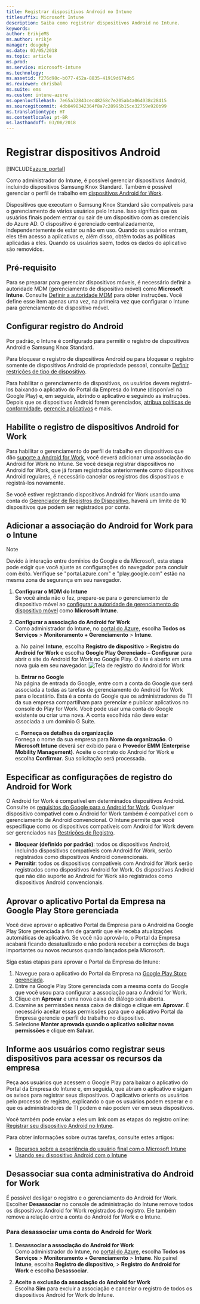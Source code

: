```yaml
---
title: Registrar dispositivos Android no Intune
titlesuffix: Microsoft Intune
description: Saiba como registrar dispositivos Android no Intune.
keywords: 
author: ErikjeMS
ms.author: erikje
manager: dougeby
ms.date: 03/05/2018
ms.topic: article
ms.prod: 
ms.service: microsoft-intune
ms.technology: 
ms.assetid: f276d98c-b077-452a-8835-41919d674db5
ms.reviewer: chrisbal
ms.suite: ems
ms.custom: intune-azure
ms.openlocfilehash: 7e65a32843cec48268c7e205ab4a064038c28415
ms.sourcegitcommit: 4db0498342364f8a7c28995b15ce32759e920b99
ms.translationtype: HT
ms.contentlocale: pt-BR
ms.lasthandoff: 03/08/2018
---
```

# <a name="enroll-android-devices"></a>Registrar dispositivos Android

[!INCLUDE[azure_portal](./includes/azure_portal.md)]

Como administrador do Intune, é possível gerenciar dispositivos Android, incluindo dispositivos Samsung Knox Standard. Também é possível gerenciar o perfil de trabalho em [dispositivos Android for Work](#enable-enrollment-of-android-for-work-devices).

Dispositivos que executam o Samsung Knox Standard são compatíveis para o gerenciamento de vários usuários pelo Intune. Isso significa que os usuários finais podem entrar ou sair de um dispositivo com as credenciais do Azure AD. O dispositivo é gerenciado centralizadamente, independentemente de estar ou não em uso. Quando os usuários entram, eles têm acesso a aplicativos e, além disso, obtêm todas as políticas aplicadas a eles. Quando os usuários saem, todos os dados do aplicativo são removidos.

## <a name="prerequisite"></a>Pré-requisito

Para se preparar para gerenciar dispositivos móveis, é necessário definir a autoridade MDM (gerenciamento de dispositivo móvel) como **Microsoft Intune**. Consulte [Definir a autoridade MDM](mdm-authority-set.md) para obter instruções. Você define esse item apenas uma vez, na primeira vez que configurar o Intune para gerenciamento de dispositivo móvel.

## <a name="set-up-android-enrollment"></a>Configurar registro do Android

Por padrão, o Intune é configurado para permitir o registro de dispositivos Android e Samsung Knox Standard.

Para bloquear o registro de dispositivos Android ou para bloquear o registro somente de dispositivos Android de propriedade pessoal, consulte [Definir restrições de tipo de dispositivo](enrollment-restrictions-set.md).

Para habilitar o gerenciamento de dispositivos, os usuários devem registrá-los baixando o aplicativo do Portal da Empresa do Intune (disponível na Google Play) e, em seguida, abrindo o aplicativo e seguindo as instruções. Depois que os dispositivos Android forem gerenciados, [atribua políticas de conformidade](compliance-policy-create-android.md), [gerencie aplicativos](app-management.md) e mais.

## <a name="enable-enrollment-of-android-for-work-devices"></a>Habilite o registro de dispositivos Android for Work

Para habilitar o gerenciamento do perfil de trabalho em dispositivos que dão [suporte a Android for Work](https://support.google.com/work/android/answer/6174145?hl=en&ref_topic=6151012), você deverá adicionar uma associação do Android for Work no Intune. Se você deseja registrar dispositivos no Android for Work, que já foram registrados anteriormente como dispositivos Android regulares, é necessário cancelar os registros dos dispositivos e registrá-los novamente.

Se você estiver registrando dispositivos Android for Work usando uma conta do [Gerenciador de Registros do Dispositivo](device-enrollment-manager-enroll.md), haverá um limite de 10 dispositivos que podem ser registrados por conta.

## <a name="add-android-for-work-binding-for-intune"></a>Adicionar a associação do Android for Work para o Intune

> [!NOTE]
> Devido à interação entre domínios do Google e da Microsoft, esta etapa pode exigir que você ajuste as configurações do navegador para concluir com êxito.  Verifique se "portal.azure.com" e "play.google.com" estão na mesma zona de segurança em seu navegador.

1. **Configurar o MDM do Intune**<br>
Se você ainda não o fez, prepare-se para o gerenciamento de dispositivo móvel ao [configurar a autoridade de gerenciamento do dispositivo móvel](mdm-authority-set.md) como **Microsoft Intune**.
2. **Configurar a associação do Android for Work**<br>
    Como administrador do Intune, no [portal do Azure](https://portal.azure.com), escolha **Todos os Serviços** > **Monitoramento + Gerenciamento** > **Intune**.

   a. No painel **Intune**, escolha **Registro de dispositivo** > **Registro do Android for Work** e escolha **Google Play Gerenciado – Configurar** para abrir o site do Android for Work no Google Play. O site é aberto em uma nova guia em seu navegador.
   ![Tela de registro do Android for Work](./media/android-work-bind.png)

   b. **Entrar no Google**<br>
   Na página de entrada do Google, entre com a conta do Google que será associada a todas as tarefas de gerenciamento do Android for Work para o locatário. Esta é a conta do Google que os administradores de TI da sua empresa compartilham para gerenciar e publicar aplicativos no console do Play for Work. Você pode usar uma conta do Google existente ou criar uma nova.  A conta escolhida não deve estar associada a um domínio G Suite.

   c. **Forneça os detalhes da organização**<br>
   Forneça o nome da sua empresa para **Nome da organização**. O **Microsoft Intune** deverá ser exibido para o **Provedor EMM (Enterprise Mobility Management)**. Aceite o contrato do Android for Work e escolha **Confirmar**. Sua solicitação será processada.

## <a name="specify-android-for-work-enrollment-settings"></a>Especificar as configurações de registro do Android for Work
O Android for Work é compatível em determinados dispositivos Android. Consulte os [requisitos do Google para o Android for Work](https://support.google.com/work/android/answer/6174145?hl=en&ref_topic=6151012%20style=%22target=new_window%22). Qualquer dispositivo compatível com o Android for Work também é compatível com o gerenciamento de Android convencional. O Intune permite que você especifique como os dispositivos compatíveis com Android for Work devem ser gerenciados nas [Restrições de Registro](enrollment-restrictions-set.md).

- **Bloquear (definido por padrão)**: todos os dispositivos Android, incluindo dispositivos compatíveis com Android for Work, serão registrados como dispositivos Android convencionais.
- **Permitir**: todos os dispositivos compatíveis com Android for Work serão registrados como dispositivos Android for Work. Os dispositivos Android que não dão suporte ao Android for Work são registrados como dispositivos Android convencionais.

## <a name="approve-the-company-portal-app-in-the-managed-google-play-store"></a>Aprovar o aplicativo Portal da Empresa na Google Play Store gerenciada
Você deve aprovar o aplicativo Portal da Empresa para o Android na Google Play Store gerenciada a fim de garantir que ele receba atualizações automáticas de aplicativo. Se você não aprová-lo, o Portal da Empresa acabará ficando desatualizado e não poderá receber a correções de bugs importantes ou novos recursos quando lançados pela Microsoft.

Siga estas etapas para aprovar o Portal da Empresa do Intune:

1.  Navegue para o aplicativo do Portal da Empresa na [Google Play Store gerenciada](https://play.google.com/work/apps/details?id=com.microsoft.windowsintune.companyportal).
2.  Entre na Google Play Store gerenciada com a mesma conta do Google que você usou para configurar a associação para o Android for Work.
3.  Clique em **Aprovar** e uma nova caixa de diálogo será aberta.
4.  Examine as permissões nessa caixa de diálogo e clique em **Aprovar**. É necessário aceitar essas permissões para que o aplicativo Portal da Empresa gerencie o perfil de trabalho no dispositivo.
5.  Selecione **Manter aprovada quando o aplicativo solicitar novas permissões** e clique em **Salvar.**

<!--  ## Next steps for Android for Work
After configuring the Android for Work binding and settings, you can do the following:
- [Deploy Android for Work apps](android-for-work-apps.md)
- [Add Android for Work configuration policies](android-for-work-policy-settings-in-microsoft-intune.md)  -->

## <a name="tell-your-users-how-to-enroll-their-devices-to-access-company-resources"></a>Informe aos usuários como registrar seus dispositivos para acessar os recursos da empresa

Peça aos usuários que acessem o Google Play para baixar o aplicativo do Portal da Empresa do Intune e, em seguida, que abram o aplicativo e sigam os avisos para registrar seus dispositivos. O aplicativo orienta os usuários pelo processo de registro, explicando o que os usuários podem esperar e o que os administradores de TI podem e não podem ver em seus dispositivos.

Você também pode enviar a eles um link com as etapas do registro online: [Registrar seu dispositivo Android no Intune](https://docs.microsoft.com/intune-user-help/enroll-your-device-in-intune-android).

Para obter informações sobre outras tarefas, consulte estes artigos:

- [Recursos sobre a experiência do usuário final com o Microsoft Intune](end-user-educate.md)
- [Usando seu dispositivo Android com o Intune](https://docs.microsoft.com/intune-user-help/using-your-android-device-with-intune)

## <a name="unbind-your-android-for-work-administrative-account"></a>Desassociar sua conta administrativa do Android for Work

É possível desligar o registro e o gerenciamento do Android for Work. Escolher **Desassociar** no console de administração do Intune remove todos os dispositivos Android for Work registrados do registro. Ele também remove a relação entre a conta do Android for Work e o Intune.

### <a name="to-unbind-an-android-for-work-account"></a>Para desassociar uma conta do Android for Work

1. **Desassociar a associação do Android for Work**<br>
    Como administrador do Intune, no [portal do Azure](https://portal.azure.com), escolha **Todos os Serviços** > **Monitoramento + Gerenciamento** > **Intune**.  No painel **Intune**, escolha **Registro de dispositivo**, > **Registro do Android for Work** e escolha **Desassociar**.

2. **Aceite a exclusão da associação do Android for Work**<br>
  Escolha **Sim** para excluir a associação e cancelar o registro de todos os dispositivos Android for Work do Intune.
